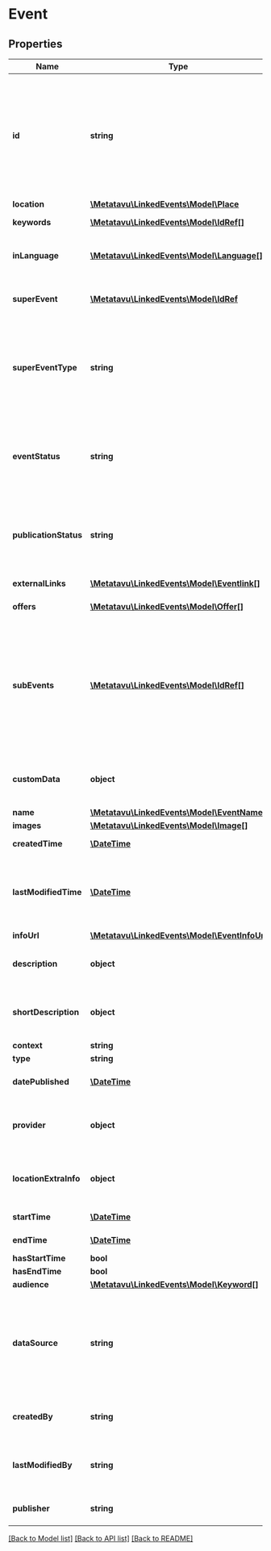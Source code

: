 # Event

## Properties
Name | Type | Description | Notes
------------ | ------------- | ------------- | -------------
**id** | **string** | consists of source prefix and source specific identifier. These should be URIs uniquely identifying the event, and preferably also well formed http-URLs pointing to more information about the event. | [optional] 
**location** | [**\Metatavu\LinkedEvents\Model\Place**](Place.md) |  | 
**keywords** | [**\Metatavu\LinkedEvents\Model\IdRef[]**](IdRef.md) | array of keyword uri references | 
**inLanguage** | [**\Metatavu\LinkedEvents\Model\Language[]**](Language.md) | the languages spoken or supported at the event | [optional] 
**superEvent** | [**\Metatavu\LinkedEvents\Model\IdRef**](IdRef.md) | references the aggregate event containing this event | [optional] 
**superEventType** | **string** | If the event has sub_events, describes the type of the event. Current options are &#39;null&#39; and &#39;recurring&#39;, which means a repeating event. | [optional] 
**eventStatus** | **string** | As defined in schema.org/Event. Postponed events do not have a date set, rescheduled events have been moved to different date. | [optional] 
**publicationStatus** | **string** | Only available in POST/PUT. Specifies whether the event should be published in the API (&#39;public&#39;) or not (&#39;draft&#39;). | 
**externalLinks** | [**\Metatavu\LinkedEvents\Model\Eventlink[]**](Eventlink.md) | See external link definition | [optional] 
**offers** | [**\Metatavu\LinkedEvents\Model\Offer[]**](Offer.md) | See offer definition | [optional] 
**subEvents** | [**\Metatavu\LinkedEvents\Model\IdRef[]**](IdRef.md) | for aggregate events this contains references to all sub events. Usually this means that the sub events are part of series. The field &#39;super_event_type&#39; tells the type of the aggregate event. | [optional] 
**customData** | **object** | Key value field for custom data. FIXME: is there 6Aika-wide use case for this? | [optional] 
**name** | [**\Metatavu\LinkedEvents\Model\EventName**](EventName.md) |  | [optional] 
**images** | [**\Metatavu\LinkedEvents\Model\Image[]**](Image.md) |  | [optional] 
**createdTime** | [**\DateTime**](\DateTime.md) | Creation time for the event entry. | [optional] 
**lastModifiedTime** | [**\DateTime**](\DateTime.md) | Time this event was modified in the datastore behind the API (not necessarily in the originating system) | [optional] 
**infoUrl** | [**\Metatavu\LinkedEvents\Model\EventInfoUrl**](EventInfoUrl.md) |  | [optional] 
**description** | **object** | Description for the event, several chapters(FIXME, verify) | [optional] 
**shortDescription** | **object** | Short description for the event, recommended limit 140 characters | [optional] 
**context** | **string** |  | [optional] 
**type** | **string** |  | [optional] 
**datePublished** | [**\DateTime**](\DateTime.md) | Date this event is free to be published | [optional] 
**provider** | **object** | organization responsible for the practical implementation of the event | [optional] 
**locationExtraInfo** | **object** | Unstructured extra info about location (like \&quot;eastern door of railway station\&quot;) | [optional] 
**startTime** | [**\DateTime**](\DateTime.md) | Time the event will start | 
**endTime** | [**\DateTime**](\DateTime.md) | Time the event will end | [optional] 
**hasStartTime** | **bool** |  | [optional] 
**hasEndTime** | **bool** |  | [optional] 
**audience** | [**\Metatavu\LinkedEvents\Model\Keyword[]**](Keyword.md) |  | [optional] 
**dataSource** | **string** | Unique identifier (URI)for the system from which this event came from, preferably URL with more information about the system and its policies | [optional] 
**createdBy** | **string** | FIXME(verify) Which API user created this keyword | [optional] 
**lastModifiedBy** | **string** | FIXME(verify) Which API user most recently edited this keyword | [optional] 
**publisher** | **string** | Organization responsible for this event record. | [optional] 

[[Back to Model list]](../README.md#documentation-for-models) [[Back to API list]](../README.md#documentation-for-api-endpoints) [[Back to README]](../README.md)


